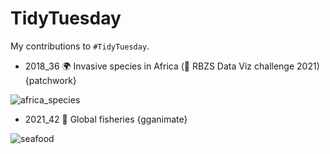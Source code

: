 # TidyTuesday
My contributions to `#TidyTuesday`.

- 2018_36 :earth_africa: Invasive species in Africa (🥉 RBZS Data Viz challenge 2021) {patchwork}

![africa_species](https://user-images.githubusercontent.com/88721301/138603459-bdd609da-9f9a-489a-8bcc-fc834656d1be.png)

- 2021_42 🎣 Global fisheries {gganimate}

![seafood](https://user-images.githubusercontent.com/88721301/144929719-f2fccd37-3c6c-470c-8ac0-5bd03a5d2f8e.gif)

